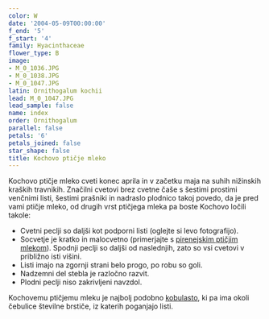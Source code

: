 ```yaml
---
color: W
date: '2004-05-09T00:00:00'
f_end: '5'
f_start: '4'
family: Hyacinthaceae
flower_type: B
image:
- M_0_1036.JPG
- M_0_1038.JPG
- M_0_1047.JPG
latin: Ornithogalum kochii
lead: M_0_1047.JPG
lead_sample: false
name: index
order: Ornithogalum
parallel: false
petals: '6'
petals_joined: false
star_shape: false
title: Kochovo ptičje mleko
---
```

Kochovo ptičje mleko cveti konec aprila in v začetku maja na suhih nižinskih kraških travnikih. Značilni cvetovi brez cvetne čaše s šestimi prostimi venčnimi listi, šestimi prašniki in nadraslo plodnico takoj povedo, da je pred vami ptičje mleko, od drugih vrst ptičjega mleka pa boste Kochovo ločili takole:

-   Cvetni peclji so daljši kot podporni listi (oglejte si levo fotografijo).
-   Socvetje je kratko in malocvetno (primerjajte s [pirenejskim ptičjim mlekom](../OrnithogalumPyrenaicum(PirenejskoPticjeMleko)/si_OrnithogalumPyrenaicum(PirenejskoPticjeMleko).asp)). Spodnji peclji so daljši od naslednjih, zato so vsi cvetovi v približno isti višini.
-   Listi imajo na zgornji strani belo progo, po robu so goli.
-   Nadzemni del stebla je razločno razvit.
-   Plodni peclji niso zakrivljeni navzdol.

Kochovemu ptičjemu mleku je najbolj podobno [kobulasto](../OrnithogalumUmbellatum(kobulastoPticjeMleko)/si_OrnithogalumUmbellatum(kobulastoPticjeMleko).asp), ki pa ima okoli čebulice številne brstiče, iz katerih poganjajo listi.
